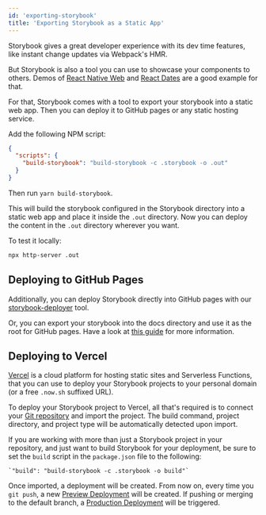```yaml
---
id: 'exporting-storybook'
title: 'Exporting Storybook as a Static App'
---
```


Storybook gives a great developer experience with its dev time features, like instant change updates via Webpack's HMR.

But Storybook is also a tool you can use to showcase your components to others.
Demos of [React Native Web](https://necolas.github.io/react-native-web/docs/) and [React Dates](http://airbnb.io/react-dates/) are a good example for that.

For that, Storybook comes with a tool to export your storybook into a static web app. Then you can deploy it to GitHub pages or any static hosting service.

Add the following NPM script:

```json
{
  "scripts": {
    "build-storybook": "build-storybook -c .storybook -o .out"
  }
}
```

Then run `yarn build-storybook`.

This will build the storybook configured in the Storybook directory into a static web app and place it inside the `.out` directory.
Now you can deploy the content in the `.out` directory wherever you want.

To test it locally:

```sh
npx http-server .out
```

## Deploying to GitHub Pages

Additionally, you can deploy Storybook directly into GitHub pages with our [storybook-deployer](https://github.com/storybookjs/storybook-deployer) tool.

Or, you can export your storybook into the docs directory and use it as the root for GitHub pages. Have a look at [this guide](https://github.com/blog/2233-publish-your-project-documentation-with-github-pages) for more information.

## Deploying to Vercel

[Vercel](https://vercel.com/home) is a cloud platform for hosting static sites and Serverless Functions, that you can use to deploy your Storybook projects to your personal domain (or a free `.now.sh` suffixed URL).

To deploy your Storybook project to Vercel, all that's required is to connect your [Git repository](https://vercel.com/docs/v2/git-integrations) and import the project. The build command, project directory, and project type will be automatically detected upon import.

If you are working with more than just a Storybook project in your repository, and just want to build Storybook for your deployment, be sure to set the `build` script in the `package.json` file to the following:

```
`"build": "build-storybook -c .storybook -o build"`
```

Once imported, a deployment will be created. From now on, every time you `git push`, a new [Preview Deployment](https://vercel.com/docs/v2/platform/deployments#preview) will be created. If pushing or merging to the default branch, a [Production Deployment](https://vercel.com/docs/v2/platform/deployments#production) will be triggered.
